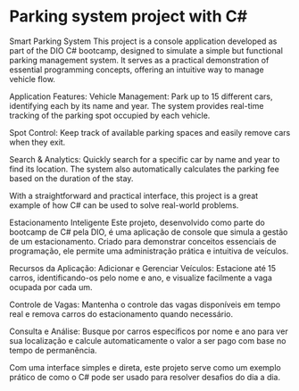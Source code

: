 # Parking system project with C#

Smart Parking System
This project is a console application developed as part of the DIO C# bootcamp, designed to simulate a simple but functional parking management system. It serves as a practical demonstration of essential programming concepts, offering an intuitive way to manage vehicle flow.

Application Features:
Vehicle Management: Park up to 15 different cars, identifying each by its name and year. The system provides real-time tracking of the parking spot occupied by each vehicle.

Spot Control: Keep track of available parking spaces and easily remove cars when they exit.

Search & Analytics: Quickly search for a specific car by name and year to find its location. The system also automatically calculates the parking fee based on the duration of the stay.

With a straightforward and practical interface, this project is a great example of how C# can be used to solve real-world problems.




Estacionamento Inteligente
Este projeto, desenvolvido como parte do bootcamp de C# pela DIO, é uma aplicação de console que simula a gestão de um estacionamento. Criado para demonstrar conceitos essenciais de programação, ele permite uma administração prática e intuitiva de veículos.

Recursos da Aplicação:
Adicionar e Gerenciar Veículos: Estacione até 15 carros, identificando-os pelo nome e ano, e visualize facilmente a vaga ocupada por cada um.

Controle de Vagas: Mantenha o controle das vagas disponíveis em tempo real e remova carros do estacionamento quando necessário.

Consulta e Análise: Busque por carros específicos por nome e ano para ver sua localização e calcule automaticamente o valor a ser pago com base no tempo de permanência.

Com uma interface simples e direta, este projeto serve como um exemplo prático de como o C# pode ser usado para resolver desafios do dia a dia.

